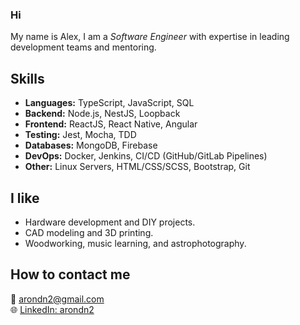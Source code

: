 ### Hi

My name is Alex, I am a *Software Engineer* with expertise in leading development teams and mentoring.

## **Skills**

- **Languages:** TypeScript, JavaScript, SQL
- **Backend:** Node.js, NestJS, Loopback
- **Frontend:** ReactJS, React Native, Angular
- **Testing:** Jest, Mocha, TDD
- **Databases:** MongoDB, Firebase
- **DevOps:** Docker, Jenkins, CI/CD (GitHub/GitLab Pipelines)
- **Other:** Linux Servers, HTML/CSS/SCSS, Bootstrap, Git

## **I like**

- Hardware development and DIY projects.
- CAD modeling and 3D printing.
- Woodworking, music learning, and astrophotography.

## **How to contact me**
📧 [arondn2@gmail.com](mailto:arondn2@gmail.com)  
🌐 [LinkedIn: arondn2](https://www.linkedin.com/in/arondn2/)